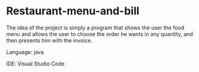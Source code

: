 # Restaurant-menu-and-bill
The idea of ​​the project is simply a program that shows the user the food menu and allows the user to choose the order he wants in any quantity, and then presents him with the invoice.

Language: java

IDE: Visual Studio Code
